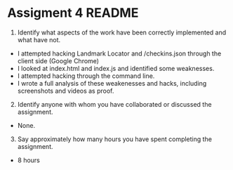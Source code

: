 # Assigment 4 README

1. Identify what aspects of the work have been correctly implemented and what have not.
- I attempted hacking Landmark Locator and /checkins.json through the client side (Google Chrome)
- I looked at index.html and index.js and identified some weaknesses.
- I attempted hacking through the command line.
- I wrote a full analysis of these weakenesses and hacks, including screenshots and videos as proof.

2. Identify anyone with whom you have collaborated or discussed the assignment.
- None.

3. Say approximately how many hours you have spent completing the assignment.
- 8 hours